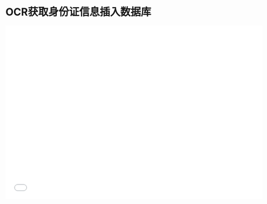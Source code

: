 # OCR获取身份证信息插入数据库

<iframe src="//player.bilibili.com/player.html?aid=374073589&bvid=BV1io4y1d7MQ&cid=294322820&page=1" scrolling="no" border="0" frameborder="no" framespacing="0" allowfullscreen="true"  width="700px" height="472px"> </iframe>
